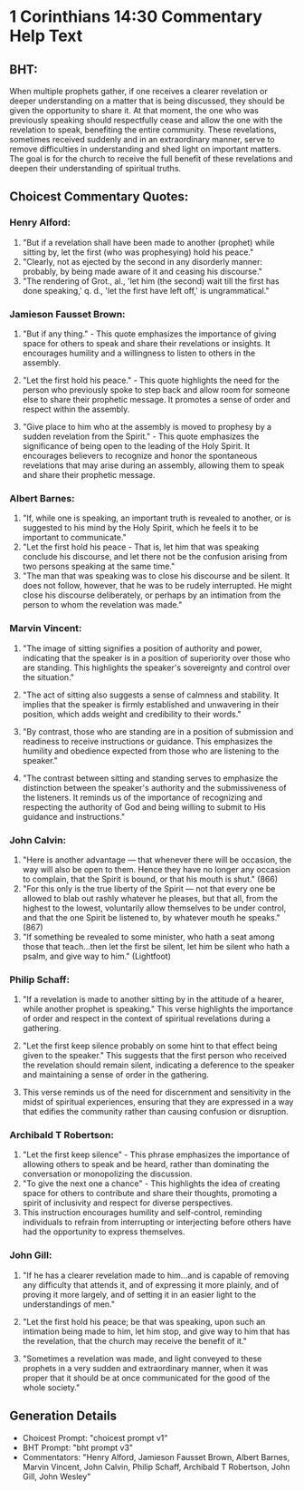 # 1 Corinthians 14:30 Commentary Help Text

## BHT:
When multiple prophets gather, if one receives a clearer revelation or deeper understanding on a matter that is being discussed, they should be given the opportunity to share it. At that moment, the one who was previously speaking should respectfully cease and allow the one with the revelation to speak, benefiting the entire community. These revelations, sometimes received suddenly and in an extraordinary manner, serve to remove difficulties in understanding and shed light on important matters. The goal is for the church to receive the full benefit of these revelations and deepen their understanding of spiritual truths.

## Choicest Commentary Quotes:
### Henry Alford:
1. "But if a revelation shall have been made to another (prophet) while sitting by, let the first (who was prophesying) hold his peace." 
2. "Clearly, not as ejected by the second in any disorderly manner: probably, by being made aware of it and ceasing his discourse."
3. "The rendering of Grot., al., 'let him (the second) wait till the first has done speaking,' q. d., 'let the first have left off,' is ungrammatical."

### Jamieson Fausset Brown:
1. "But if any thing." - This quote emphasizes the importance of giving space for others to speak and share their revelations or insights. It encourages humility and a willingness to listen to others in the assembly.

2. "Let the first hold his peace." - This quote highlights the need for the person who previously spoke to step back and allow room for someone else to share their prophetic message. It promotes a sense of order and respect within the assembly.

3. "Give place to him who at the assembly is moved to prophesy by a sudden revelation from the Spirit." - This quote emphasizes the significance of being open to the leading of the Holy Spirit. It encourages believers to recognize and honor the spontaneous revelations that may arise during an assembly, allowing them to speak and share their prophetic message.

### Albert Barnes:
1. "If, while one is speaking, an important truth is revealed to another, or is suggested to his mind by the Holy Spirit, which he feels it to be important to communicate."
2. "Let the first hold his peace - That is, let him that was speaking conclude his discourse, and let there not be the confusion arising from two persons speaking at the same time."
3. "The man that was speaking was to close his discourse and be silent. It does not follow, however, that he was to be rudely interrupted. He might close his discourse deliberately, or perhaps by an intimation from the person to whom the revelation was made."

### Marvin Vincent:
1. "The image of sitting signifies a position of authority and power, indicating that the speaker is in a position of superiority over those who are standing. This highlights the speaker's sovereignty and control over the situation."

2. "The act of sitting also suggests a sense of calmness and stability. It implies that the speaker is firmly established and unwavering in their position, which adds weight and credibility to their words."

3. "By contrast, those who are standing are in a position of submission and readiness to receive instructions or guidance. This emphasizes the humility and obedience expected from those who are listening to the speaker."

4. "The contrast between sitting and standing serves to emphasize the distinction between the speaker's authority and the submissiveness of the listeners. It reminds us of the importance of recognizing and respecting the authority of God and being willing to submit to His guidance and instructions."

### John Calvin:
1. "Here is another advantage — that whenever there will be occasion, the way will also be open to them. Hence they have no longer any occasion to complain, that the Spirit is bound, or that his mouth is shut." (866)
2. "For this only is the true liberty of the Spirit — not that every one be allowed to blab out rashly whatever he pleases, but that all, from the highest to the lowest, voluntarily allow themselves to be under control, and that the one Spirit be listened to, by whatever mouth he speaks." (867)
3. "If something be revealed to some minister, who hath a seat among those that teach...then let the first be silent, let him be silent who hath a psalm, and give way to him." (Lightfoot)

### Philip Schaff:
1. "If a revelation is made to another sitting by in the attitude of a hearer, while another prophet is speaking." This verse highlights the importance of order and respect in the context of spiritual revelations during a gathering.

2. "Let the first keep silence probably on some hint to that effect being given to the speaker." This suggests that the first person who received the revelation should remain silent, indicating a deference to the speaker and maintaining a sense of order in the gathering.

3. This verse reminds us of the need for discernment and sensitivity in the midst of spiritual experiences, ensuring that they are expressed in a way that edifies the community rather than causing confusion or disruption.

### Archibald T Robertson:
1. "Let the first keep silence" - This phrase emphasizes the importance of allowing others to speak and be heard, rather than dominating the conversation or monopolizing the discussion.
2. "To give the next one a chance" - This highlights the idea of creating space for others to contribute and share their thoughts, promoting a spirit of inclusivity and respect for diverse perspectives.
3. This instruction encourages humility and self-control, reminding individuals to refrain from interrupting or interjecting before others have had the opportunity to express themselves.

### John Gill:
1. "If he has a clearer revelation made to him...and is capable of removing any difficulty that attends it, and of expressing it more plainly, and of proving it more largely, and of setting it in an easier light to the understandings of men." 

2. "Let the first hold his peace; be that was speaking, upon such an intimation being made to him, let him stop, and give way to him that has the revelation, that the church may receive the benefit of it."

3. "Sometimes a revelation was made, and light conveyed to these prophets in a very sudden and extraordinary manner, when it was proper that it should be at once communicated for the good of the whole society."


## Generation Details
- Choicest Prompt: "choicest prompt v1"
- BHT Prompt: "bht prompt v3"
- Commentators: "Henry Alford, Jamieson Fausset Brown, Albert Barnes, Marvin Vincent, John Calvin, Philip Schaff, Archibald T Robertson, John Gill, John Wesley"
